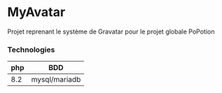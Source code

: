 # MyAvatar
Projet reprenant le système de Gravatar pour le projet globale PoPotion

### Technologies

| php | BDD           |
|-----|---------------|
| 8.2 | mysql/mariadb |
